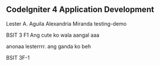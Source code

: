 ## CodeIgniter 4 Application Development

Lester A. Aguila
Alexandria Miranda 
testing-demo

BSIT 3 F1
Ang cute ko
wala aangal
aaa

anonaa lesterrrr. 
ang ganda ko beh

BSIT 3F-1


